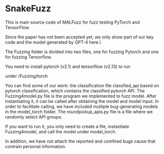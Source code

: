 # SnakeFuzz
This is main source code of MALFuzz for fuzz testing PyTorch and TensorFlow.

Since the paper has not been accepted yet, we only show part of our key code and the model generated by GPT-4 here.\

The Fuzzing folder is divided into two files, one for fuzzing Pytorch and one for fuzzing Tensorflow.

You need to install pytorch (v2.1) and tensorflow (v2.13) to run

under /Fuzzing/torch

You can find some of our work: the classification file classfied_api based on pytorch classification, which contains the classified pytorch API. The Fuzzing4model.py file is the program we implemented to fuzz model. After instantiating it, it can be called after obtaining the model and model input. In order to facilitate calling, we have included multiple bug-generating models in the model_torch folder. The roundpickup_apis.py file is a file where we randomly select API groups.

If you want to run it, you only need to create a file, instantiate Fuzzing4model, and call the model under model_torch.

In addition, we have not attach the reported and comfired bugs cause that contrain personal information.
